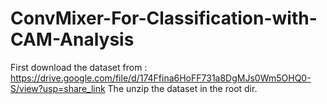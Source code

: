 # ConvMixer-For-Classification-with-CAM-Analysis

First download the dataset from : https://drive.google.com/file/d/174Ffina6HoFF731a8DgMJs0Wm5OHQ0-S/view?usp=share_link
The unzip the dataset in the root dir.
